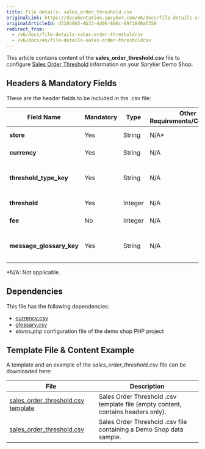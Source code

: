```yaml
---
title: File details- sales_order_threshold.csv
originalLink: https://documentation.spryker.com/v6/docs/file-details-sales-order-thresholdcsv
originalArticleId: d51049b5-4b33-4d06-806c-89f1840af350
redirect_from:
  - /v6/docs/file-details-sales-order-thresholdcsv
  - /v6/docs/en/file-details-sales-order-thresholdcsv
---
```


This article contains content of the **sales_order_threshold.csv** file to configure [Sales Order Threshold](/docs/scos/dev/features/202009.0/checkout/checkout-feature-overview/order-thresholds.html) information on your Spryker Demo Shop.

## Headers & Mandatory Fields 
These are the header fields to be included in the .csv file:

| Field Name | Mandatory | Type | Other Requirements/Comments | Description |
| --- | --- | --- | --- | --- |
| **store** | Yes | String | N/A*| Name of the store. |
| **currency** | Yes | String | N/A | Currency ISO code. |
| **threshold_type_key** | Yes | String | N/A | Identifier of the threshold type. |
| **threshold** | Yes | Integer | N/A| Threshold value. |
| **fee** | No | Integer | N/A | Threshold fee. |
| **message_glossary_key** | Yes | String | N/A | Identifier of the glossary message. |
*N/A: Not applicable.

## Dependencies
This file has the following dependencies:

*  [currency.csv](/docs/scos/dev/data-import/{{page.version}}/data-import-categories/commerce-setup/file-details-currency.csv.html)
*  [glossary.csv](/docs/scos/dev/data-import/{{page.version}}/data-import-categories/commerce-setup/file-details-glossary.csv.html)
*  s*tores.php* configuration file of the demo shop PHP project

## Template File & Content Example
A template and an example of the *sales_order_threshold.csv* file can be downloaded here:

| File | Description |
| --- | --- |
| [sales_order_threshold.csv template](https://spryker.s3.eu-central-1.amazonaws.com/docs/Developer+Guide/Back-End/Data+Manipulation/Data+Ingestion/Data+Import/Data+Import+Categories/Commerce+Setup/Template+sales_order_threshold.csv) | Sales Order Threshold .csv template file (empty content, contains headers only). |
| [sales_order_threshold.csv](https://spryker.s3.eu-central-1.amazonaws.com/docs/Developer+Guide/Back-End/Data+Manipulation/Data+Ingestion/Data+Import/Data+Import+Categories/Commerce+Setup/sales_order_threshold.csv) | Sales Order Threshold .csv file containing a Demo Shop data sample. |
